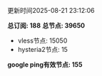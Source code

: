 更新时间2025-08-21 23:12:06

**总订阅: 188**
**总节点: 39650**
- vless节点: 15050
- hysteria2节点: 15

**google ping有效节点: 155**
